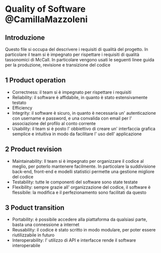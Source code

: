 # Quality of Software @CamillaMazzoleni
## Introduzione
Questo file si occupa del descrivere i requisiti di qualità del progetto. In particolare il team si è impegnato per rispettare i requisiti di qualità tassonomici di McCall. In particolare vengono usati le seguenti linee guida per la produzione, revisione e transizione del codice

## 1 Product operation
- Correctness: il team si è impegnato per rispettare i requisiti 
- Reliability: il software è affidabile, in quanto è stato estensivamente testato 
- Efficiency
- Integrity: il software è sicuro, in quanto è necessaria un' autenticazione con username e password, e una convalida con email per l' associazione del profilo al conto corrente
- Usability: il team si è posto l' obbiettivo di creare un' interfaccia grafica semplice e intuitiva in modo da facilitare l' uso dell' applicazione

## 2 Product revision
- Maintainability: Il team si è impegnato per organizzare il codice al meglio, per poterlo mantenere facilmente. In particolare la suddivisione back-end, front-end e modelli statistici permette una gestione migliore del codice
- Testability: tutte le componenti del software sono state testate
- Flexibility: sempre grazie all' organizzazione del codice, il software è flessibile: la modifica e il perfezionamento sono facilitati da questo

## 3 Poduct transition
- Portability: è possibile accedere alla piattaforma da qualsiasi parte, basta una connessione a internet
- Reusability: il codice è stato scritto in modo modulare,  per poter essere riutilizzabile in futuro
- Interoperability: l' utilizzo di API e interfacce rende il software interoperabile 